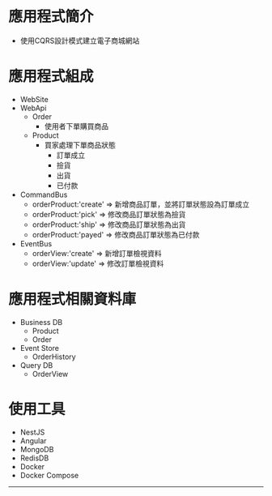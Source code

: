 
# 應用程式簡介
- 使用CQRS設計模式建立電子商城網站
# 應用程式組成
- WebSite
- WebApi
  - Order
    - 使用者下單購買商品
  - Product
    - 買家處理下單商品狀態
      - 訂單成立
      - 撿貨
      - 出貨
      - 已付款
- CommandBus
  - orderProduct:'create' => 新增商品訂單，並將訂單狀態設為訂單成立
  - orderProduct:'pick' => 修改商品訂單狀態為撿貨
  - orderProduct:'ship' => 修改商品訂單狀態為出貨
  - orderProduct:'payed' => 修改商品訂單狀態為已付款
- EventBus
  - orderView:'create' => 新增訂單檢視資料
  - orderView:'update' => 修改訂單檢視資料
# 應用程式相關資料庫
- Business DB
  - Product
  - Order
- Event Store
  - OrderHistory
- Query DB
  - OrderView
# 使用工具
- NestJS
- Angular
- MongoDB
- RedisDB
- Docker
- Docker Compose
--------------------------------

